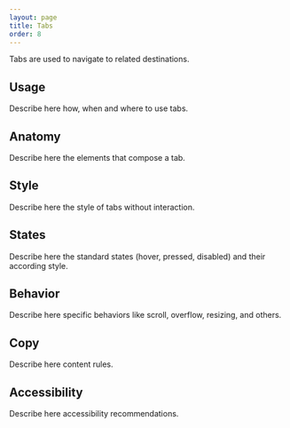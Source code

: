 ```yaml
---
layout: page
title: Tabs
order: 8
---
```


Tabs are used to navigate to related destinations.

## Usage

Describe here how, when and where to use tabs.

## Anatomy

Describe here the elements that compose a tab.

## Style

Describe here the style of tabs without interaction.

## States

Describe here the standard states (hover, pressed, disabled) and their according style.

## Behavior

Describe here specific behaviors like scroll, overflow, resizing, and others.


## Copy

Describe here content rules.


## Accessibility

Describe here accessibility recommendations.